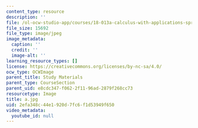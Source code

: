 ```yaml
---
content_type: resource
description: ''
file: /ol-ocw-studio-app/courses/18-013a-calculus-with-applications-spring-2005/2efa348c44e1920d7fc6f1d53949f650_a.jpg
file_size: 15692
file_type: image/jpeg
image_metadata:
  caption: ''
  credit: ''
  image-alt: ''
learning_resource_types: []
license: https://creativecommons.org/licenses/by-nc-sa/4.0/
ocw_type: OCWImage
parent_title: Study Materials
parent_type: CourseSection
parent_uid: e8cdc347-f062-2f11-96ad-2879f268cc73
resourcetype: Image
title: a.jpg
uid: 2efa348c-44e1-920d-7fc6-f1d53949f650
video_metadata:
  youtube_id: null
---
```

